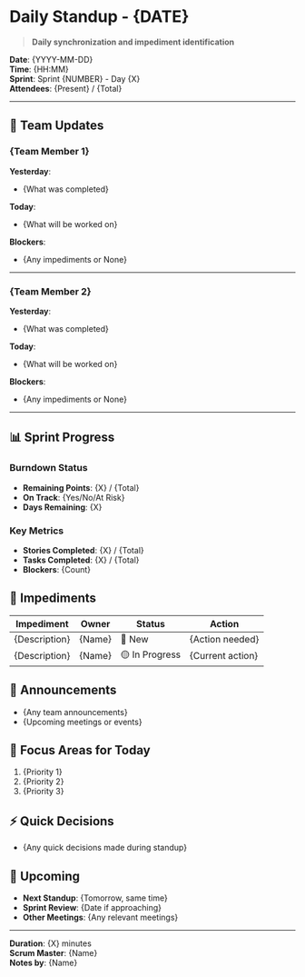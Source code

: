 # Daily Standup - {DATE}

> **Daily synchronization and impediment identification**

**Date**: {YYYY-MM-DD}  
**Time**: {HH:MM}  
**Sprint**: Sprint {NUMBER} - Day {X}  
**Attendees**: {Present} / {Total}

---

## 👥 Team Updates

### {Team Member 1}
**Yesterday**:
- {What was completed}

**Today**:
- {What will be worked on}

**Blockers**:
- {Any impediments or None}

---

### {Team Member 2}
**Yesterday**:
- {What was completed}

**Today**:
- {What will be worked on}

**Blockers**:
- {Any impediments or None}

---

## 📊 Sprint Progress

### Burndown Status
- **Remaining Points**: {X} / {Total}
- **On Track**: {Yes/No/At Risk}
- **Days Remaining**: {X}

### Key Metrics
- **Stories Completed**: {X} / {Total}
- **Tasks Completed**: {X} / {Total}
- **Blockers**: {Count}

## 🚧 Impediments

| Impediment | Owner | Status | Action |
|------------|-------|--------|--------|
| {Description} | {Name} | 🔴 New | {Action needed} |
| {Description} | {Name} | 🟡 In Progress | {Current action} |

## 📝 Announcements

- {Any team announcements}
- {Upcoming meetings or events}

## 🎯 Focus Areas for Today

1. {Priority 1}
2. {Priority 2}
3. {Priority 3}

## ⚡ Quick Decisions

- {Any quick decisions made during standup}

## 📅 Upcoming

- **Next Standup**: {Tomorrow, same time}
- **Sprint Review**: {Date if approaching}
- **Other Meetings**: {Any relevant meetings}

---

**Duration**: {X} minutes  
**Scrum Master**: {Name}  
**Notes by**: {Name}